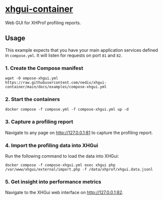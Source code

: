 # [xhgui-container][project]

Web GUI for XHProf profiling reports.


## Usage

This example expects that you have your main application services defined in `compose.yml`.
It will listen for requests on port `81` and `82`.


### 1. Create the Compose manifest

```shell
wget -O ompose-xhgui.yml https://raw.githubusercontent.com/nedix/xhgui-container/main/docs/examples/compose-xhgui.yml
```


### 2. Start the containers

```shell
docker compose -f compose.yml -f compose-xhgui.yml up -d
```


### 3. Capture a profiling report

Navigate to any page on http://127.0.0.1:81 to capture the profiling report.


### 4. Import the profiling data into XHGui

Run the following command to load the data into XHGui:

```shell
docker compose -f compose-xhgui.yml exec xhgui php /var/www/xhgui/external/import.php -f /data/xhprof/xhgui.data.jsonl
```


### 5. Get insight into performance metrics

Navigate to the XHGui web interface on http://127.0.0.1:82.


[project]: https://hub.docker.com/r/nedix/xhgui
